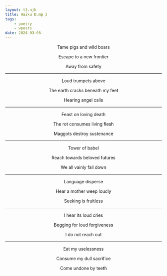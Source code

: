 ```yaml
---
layout: t3.njk
title: Haiku Dump 2
tags:
    - poetry
    - wposts
date: 2024-03-06
---
```


<style>
   p{
    text-align: center;
   }

   h2{
    text-align: center;
   }
</style>

Tame pigs and wild boars

Escape to a new frontier

Away from safety

---

Loud trumpets above 

The earth cracks beneath my feet 

Hearing angel calls

---

Feast on loving death 

The rot consumes living flesh 

Maggots destroy sustenance

---

Tower of babel 

Reach towards beloved futures 

We all vainly fall down

---

Language disperse

Hear a mother weep loudly

Seeking is fruitless

---

I hear its loud cries

Begging for loud forgiveness

I do not reach out

---

Eat my uselessness 

Consume my dull sacrifice 

Come undone by teeth